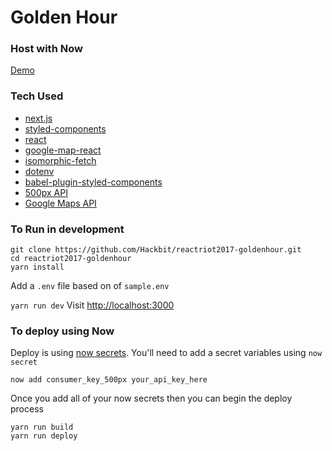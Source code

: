 # Golden Hour

### Host with Now
[Demo](http://goldenhour.2017.reactriot.com)

### Tech Used
* [next.js](https://github.com/zeit/next.js/)
* [styled-components](https://github.com/styled-components/styled-components)
* [react](https://github.com/facebook/react)
* [google-map-react](https://github.com/istarkov/google-map-react)
* [isomorphic-fetch](https://github.com/matthew-andrews/isomorphic-fetch)
* [dotenv](https://github.com/motdotla/dotenv)
* [babel-plugin-styled-components](https://github.com/styled-components/babel-plugin-styled-components)
* [500px API](https://500px.com/)
* [Google Maps API](https://developers.google.com/maps/)

### To Run in development
```
git clone https://github.com/Hackbit/reactriot2017-goldenhour.git
cd reactriot2017-goldenhour
yarn install
```

Add a `.env` file based on of `sample.env`

`yarn run dev`
Visit [http://localhost:3000](http://localhost:3000)


### To deploy using Now
Deploy is using [now secrets](https://zeit.co/docs/features/env-and-secrets#secrets). You'll need to add a secret variables using `now secret`

```
now add consumer_key_500px your_api_key_here
```

Once you add all of your now secrets then you can begin the deploy process

```
yarn run build
yarn run deploy
```
